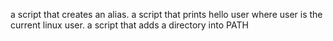 a script that creates an alias.
a script that prints hello user where user is the current linux user.
 a script that adds a directory into PATH
